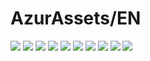 # AzurAssets/EN
![](https://img.shields.io/badge/EN-9.1.278-blue?style=flat-square)
![](https://img.shields.io/badge/CV-631-blue?style=flat-square)
![](https://img.shields.io/badge/L2D-707-blue?style=flat-square)
![](https://img.shields.io/badge/PIC-24-blue?style=flat-square)
![](https://img.shields.io/badge/BGM-26-blue?style=flat-square)
![](https://img.shields.io/badge/CIPHER-59-blue?style=flat-square)
![](https://img.shields.io/badge/MANGA-88-blue?style=flat-square)
![](https://img.shields.io/badge/PAINTING-351-blue?style=flat-square)
![](https://img.shields.io/badge/DORM-148-blue?style=flat-square)
![](https://img.shields.io/badge/MAP-1-blue?style=flat-square)